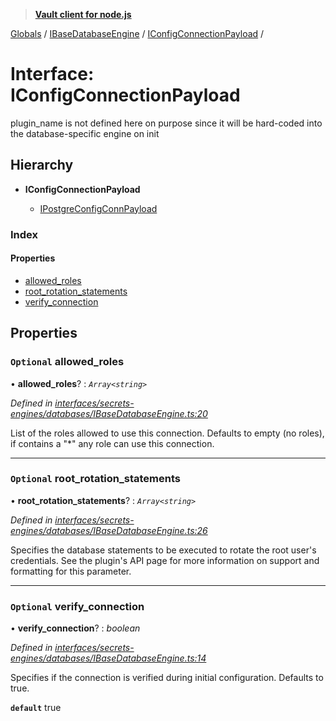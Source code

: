 > **[Vault client for node.js](../README.md)**

[Globals](../globals.md) / [IBaseDatabaseEngine](../modules/ibasedatabaseengine.md) / [IConfigConnectionPayload](ibasedatabaseengine.iconfigconnectionpayload.md) /

# Interface: IConfigConnectionPayload

plugin_name is not defined here on purpose
since it will be hard-coded into the database-specific engine on init

## Hierarchy

* **IConfigConnectionPayload**

  * [IPostgreConfigConnPayload](ipostgresqlengine.ipostgreconfigconnpayload.md)

### Index

#### Properties

* [allowed_roles](ibasedatabaseengine.iconfigconnectionpayload.md#optional-allowed_roles)
* [root_rotation_statements](ibasedatabaseengine.iconfigconnectionpayload.md#optional-root_rotation_statements)
* [verify_connection](ibasedatabaseengine.iconfigconnectionpayload.md#optional-verify_connection)

## Properties

### `Optional` allowed_roles

• **allowed_roles**? : *`Array<string>`*

*Defined in [interfaces/secrets-engines/databases/IBaseDatabaseEngine.ts:20](https://github.com/theogravity/vault-tacular/blob/f2b3676/src/interfaces/secrets-engines/databases/IBaseDatabaseEngine.ts#L20)*

List of the roles allowed to use this connection. Defaults to empty (no roles),
if contains a "*" any role can use this connection.

___

### `Optional` root_rotation_statements

• **root_rotation_statements**? : *`Array<string>`*

*Defined in [interfaces/secrets-engines/databases/IBaseDatabaseEngine.ts:26](https://github.com/theogravity/vault-tacular/blob/f2b3676/src/interfaces/secrets-engines/databases/IBaseDatabaseEngine.ts#L26)*

Specifies the database statements to be executed to rotate the root user's credentials.
See the plugin's API page for more information on support and formatting for this parameter.

___

### `Optional` verify_connection

• **verify_connection**? : *boolean*

*Defined in [interfaces/secrets-engines/databases/IBaseDatabaseEngine.ts:14](https://github.com/theogravity/vault-tacular/blob/f2b3676/src/interfaces/secrets-engines/databases/IBaseDatabaseEngine.ts#L14)*

Specifies if the connection is verified during initial configuration. Defaults to true.

**`default`** true
